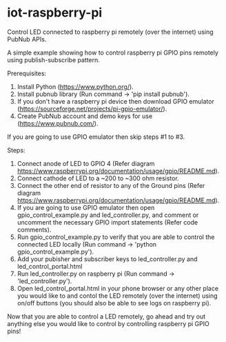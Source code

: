 # iot-raspberry-pi
Control LED connected to raspberry pi remotely (over the internet) using PubNub APIs.

A simple example showing how to control raspberry pi GPIO pins remotely using publish-subscribe pattern.

Prerequisites:
1. Install Python (https://www.python.org/).
2. Install pubnub library (Run command -> 'pip install pubnub').
3. If you don't have a raspberry pi device then download GPIO emulator (https://sourceforge.net/projects/pi-gpio-emulator/).
4. Create PubNub account and demo keys for use (https://www.pubnub.com/).

If you are going to use GPIO emulator then skip steps #1 to #3.

Steps:
1. Connect anode of LED to GPIO 4 (Refer diagram https://www.raspberrypi.org/documentation/usage/gpio/README.md).
2. Connect cathode of LED to a ~200 to ~300 ohm resistor.
3. Connect the other end of resistor to any of the Ground pins (Refer diagram https://www.raspberrypi.org/documentation/usage/gpio/README.md).
4. If you are going to use GPIO emulator then open gpio_control_example.py and led_controller.py, and comment or uncomment the necessary GPIO import statements (Refer code            comments).
4. Run gpio_control_example.py to verify that you are able to control the connected LED locally (Run command -> 'python gpio_control_example.py').
5. Add your pubisher and subscriber keys to led_controller.py and led_control_portal.html
6. Run led_controller.py on raspberry pi (Run command -> 'led_controller.py').
7. Open led_control_portal.html in your phone browser or any other place you would like to and contol the LED remotely (over the internet) using on/off buttons (you should also be    able to see logs on raspberry pi).

Now that you are able to control a LED remotely, go ahead and try out anything else you would like to control by controlling raspberry pi GPIO pins!




